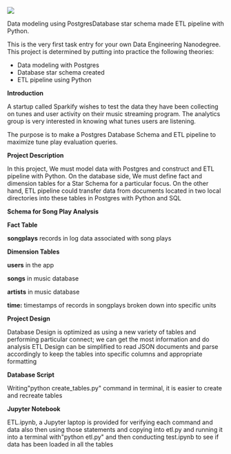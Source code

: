 

![](modeling)





Data modeling using PostgresDatabase star schema made ETL pipeline with Python.

This is the very first task entry for your own Data Engineering Nanodegree.  This project is determined by putting into practice the following theories:



- Data modeling with Postgres
- Database star schema created
- ETL pipeline using Python

**Introduction**

A startup called Sparkify wishes to test the data they have been collecting on tunes and user activity on their music streaming program.  The analytics group is very interested in knowing what tunes users are listening.

The purpose is to make a Postgres Database Schema and ETL pipeline to maximize tune play evaluation queries.

**Project Description**

In this project, We must model data with Postgres and construct and ETL pipeline with Python.  On the database side, We must define fact and dimension tables for a Star Schema for a particular focus.  On the other hand, ETL pipeline could transfer data from documents located in two local directories into these tables in Postgres with Python and SQL

**Schema for Song Play Analysis**

**Fact Table**

**songplays** records in log data associated with song plays

**Dimension Tables**

**users** in the app

**songs** in music database

**artists** in music database

**time:** timestamps of records in songplays broken down into specific units

**Project Design**

Database Design is optimized as using a new variety of tables and performing particular connect; we can get the most information and do analysis
ETL Design can be simplified to read JSON documents and parse accordingly to keep the tables into specific columns and appropriate formatting

**Database Script**

Writing"python create_tables.py" command in terminal, it is easier to create and recreate tables

**Jupyter Notebook**

ETL.ipynb, a Jupyter laptop is provided for verifying each command and data also then using those statements and copying into etl.py and running it into a terminal with"python etl.py" and then conducting test.ipynb to see if data has been loaded in all the tables

